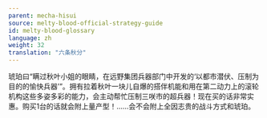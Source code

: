 ```yaml
---
parent: mecha-hisui
source: melty-blood-official-strategy-guide
id: melty-blood-glossary
language: zh
weight: 32
translation: "六条秋分"
---
```


琥珀曰“瞒过秋叶小姐的眼睛，在远野集团兵器部门中开发的‘以都市潜伏、压制为目的的愉快兵器’”。拥有拉着秋叶一块儿自爆的搭伴机能和用在第二动力上的滚轮机构这些多姿多彩的能力，会主动帮忙压制三咲市的超兵器！现在买的话非常实惠。购买1台的话就会附上量产型！……会不会附上全因志贵的战斗方式和琥珀。
